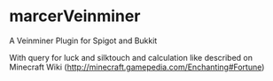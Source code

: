 # marcerVeinminer
A Veinminer Plugin for Spigot and Bukkit

With query for luck and silktouch and calculation like described on Minecraft Wiki (http://minecraft.gamepedia.com/Enchanting#Fortune)
